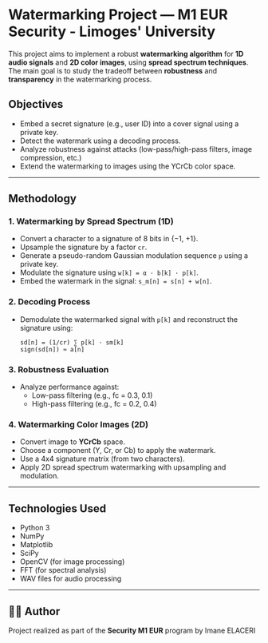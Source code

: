# Watermarking Project — M1 EUR Security - Limoges' University

This project aims to implement a robust **watermarking algorithm** for **1D audio signals** and **2D color images**, using **spread spectrum techniques**. The main goal is to study the tradeoff between **robustness** and **transparency** in the watermarking process.

##  Objectives

- Embed a secret signature (e.g., user ID) into a cover signal using a private key.
- Detect the watermark using a decoding process.
- Analyze robustness against attacks (low-pass/high-pass filters, image compression, etc.)
- Extend the watermarking to images using the YCrCb color space.

---

##  Methodology

### 1. Watermarking by Spread Spectrum (1D)

- Convert a character to a signature of 8 bits in {−1, +1}.
- Upsample the signature by a factor `cr`.
- Generate a pseudo-random Gaussian modulation sequence `p` using a private key.
- Modulate the signature using `w[k] = α · b[k] · p[k]`.
- Embed the watermark in the signal: `s_m[n] = s[n] + w[n]`.

### 2. Decoding Process

- Demodulate the watermarked signal with `p[k]` and reconstruct the signature using:
  
  ```
  sd[n] = (1/cr) ∑ p[k] · sm[k]
  sign(sd[n]) ≈ a[n]
  ```

### 3. Robustness Evaluation

- Analyze performance against:
  - Low-pass filtering (e.g., fc = 0.3, 0.1)
  - High-pass filtering (e.g., fc = 0.2, 0.4)

### 4. Watermarking Color Images (2D)

- Convert image to **YCrCb** space.
- Choose a component (Y, Cr, or Cb) to apply the watermark.
- Use a 4x4 signature matrix (from two characters).
- Apply 2D spread spectrum watermarking with upsampling and modulation.

---

##  Technologies Used

- Python 3
- NumPy
- Matplotlib
- SciPy
- OpenCV (for image processing)
- FFT (for spectral analysis)
- WAV files for audio processing

---




## 👩‍💻 Author

Project realized as part of the **Security M1 EUR** program  by Imane ELACERI


